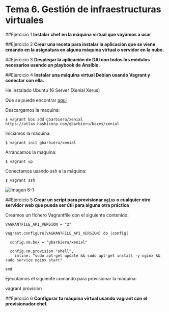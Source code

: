 # Tema 6. Gestión de infraestructuras virtuales

##Ejercicio 1
**Instalar chef en la máquina virtual que vayamos a usar**


##Ejercicio 2
**Crear una receta para instalar la aplicación que se viene creando en la asignatura en alguna máquina virtual o servidor en la nube.**


##Ejercicio 3
**Desplegar la aplicación de DAI con todos los módulos necesarios usando un playbook de Ansible.**


##Ejercicio 4
**Instalar una máquina virtual Debian usando Vagrant y conectar con ella.**

He instalado Ubuntu 16 Server (Xenial Xerus)	

Que se puede encontrar [aquí](https://atlas.hashicorp.com/gbarbieru/boxes/xenial)

Descargamos la maquina:

``$ vagrant box add gbarbieru/xenial https://atlas.hashicorp.com/gbarbieru/boxes/xenial``


Iniciamos la maquina:

``$ vagrant init gbarbieru/xenial``


Arrancamos la maquina:

``$ vagrant up``

Conectamos usando ssh a la máquina:

``$ vagrant ssh``

![Imagen 6-1](http://i1210.photobucket.com/albums/cc420/mj4ever001/tema6-1.png)

##Ejercicio 5
**Crear un script para provisionar `nginx` o cualquier otro servidor web que pueda ser útil para alguna otra práctica**

Creamos un fichero Vagrantfile con el siguiente contenido:

```
VAGRANTFILE_API_VERSION = "2"

Vagrant.configure(VAGRANTFILE_API_VERSION) do |config|

  config.vm.box = "gbarbieru/xenial"

  config.vm.provision "shell",
    inline: "sudo apt-get update && sudo apt-get install -y nginx && sudo service nginx start"

end
```

Ejecutamos el siguiente comando para provisionar la maquina:

vagrant provision

##Ejercicio 6
**Configurar tu máquina virtual usando vagrant con el provisionador chef.**
